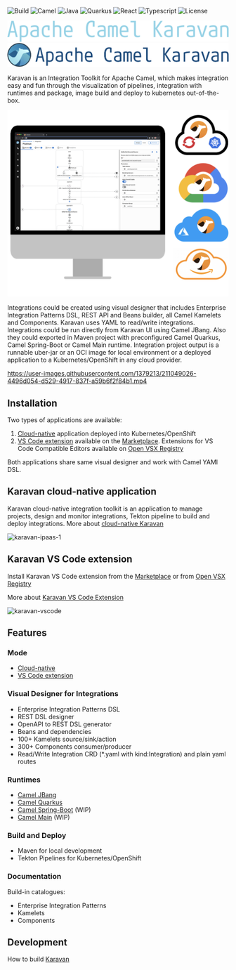 ![Build](https://img.shields.io/badge/Build_with-Fun-blue.svg?style=for-the-badge)
![Camel](https://img.shields.io/badge/-Camel-blue.svg?style=for-the-badge&)
![Java](https://img.shields.io/badge/-Java-blue.svg?style=for-the-badge&logo=java)
![Quarkus](https://img.shields.io/badge/-Quarkus-blue.svg?style=for-the-badge&logo=quarkus)
![React](https://img.shields.io/badge/-React-blue.svg?style=for-the-badge&logo=react)
![Typescript](https://img.shields.io/badge/-Typescript-blue.svg?style=for-the-badge&logo=typescript)
![License](https://img.shields.io/badge/License-Apache-blue.svg?style=for-the-badge&logo=apache)

![karavan-logo](images/karavan-logo-dark.png#gh-dark-mode-only)
![karavan-logo](images/karavan-logo-light.png#gh-light-mode-only)

Karavan is an Integration Toolkit for Apache Camel, which makes integration easy and fun through the visualization of pipelines, integration with runtimes and package, image build and deploy to kubernetes out-of-the-box.

![karavan-clouds](images/karavan-clouds.png)

Integrations could be created using visual designer that includes Enterprise Integration Patterns DSL, REST API and Beans builder, all Camel Kamelets and Components. Karavan uses YAML to read/write integrations. Integrations could be run directly from Karavan UI using Camel JBang. Also they could exported in Maven project with preconfigured Camel Quarkus, Camel Spring-Boot or Camel Main runtime. Integration project output is a runnable uber-jar or an OCI image for local environment or a deployed application to a Kubernetes/OpenShift in any cloud provider.

https://user-images.githubusercontent.com/1379213/211049026-4496d054-d529-4917-837f-a59b6f2f84b1.mp4

## Installation
Two types of applications are available: 
1. [Cloud-native](karavan-cloud/README.md) application deployed into Kubernetes/OpenShift 
2. [VS Code extension](karavan-vscode/README.md) available on the [Marketplace](https://marketplace.visualstudio.com/items?itemName=camel-karavan.karavan). Extensions for VS Code Compatible Editors available on [Open VSX Registry](https://open-vsx.org/extension/camel-karavan/karavan)

Both applications share same visual designer and work with Camel YAMl DSL.

## Karavan cloud-native application
Karavan cloud-native integration toolkit is an application to manage projects, design and monitor integrations, Tekton pipeline to build and deploy integrations. More about [cloud-native Karavan](karavan-cloud/README.md)

![karavan-ipaas-1](images/karavan-ipaas-1.png)


## Karavan VS Code extension
Install Karavan VS Code extension from the [Marketplace](https://marketplace.visualstudio.com/items?itemName=camel-karavan.karavan) or from [Open VSX Registry](https://open-vsx.org/extension/camel-karavan/karavan)

More about [Karavan VS Code Extension](karavan-vscode/README.md)

![karavan-vscode](images/karavan-vscode.png)


## Features
### Mode
* [Cloud-native](karavan-cloud/README.md)
* [VS Code extension](karavan-vscode/README.md)
### Visual Designer for Integrations
* Enterprise Integration Patterns DSL
* REST DSL designer
* OpenAPI to REST DSL generator
* Beans and dependencies
* 100+ Kamelets source/sink/action
* 300+ Components consumer/producer
* Read/Write Integration CRD (*.yaml with kind:Integration) and plain yaml routes
### Runtimes
* [Camel JBang](https://camel.apache.org/manual/camel-jbang.html)
* [Camel Quarkus](https://camel.apache.org/camel-quarkus)
* [Camel Spring-Boot](https://camel.apache.org/camel-spring-boot) (WIP)
* [Camel Main](https://camel.apache.org/components/3.18.x/others/main.html) (WIP)
### Build and Deploy
* Maven for local development
* Tekton Pipelines for Kubernetes/OpenShift
### Documentation
Build-in catalogues:
* Enterprise Integration Patterns
* Kamelets
* Components

## Development
How to build [Karavan](DEV.md)
